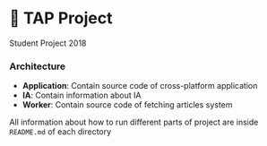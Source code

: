 # 🌈 TAP Project

Student Project 2018

### Architecture

* **Application**: Contain source code of cross-platform application
* **IA**: Contain information about IA 
* **Worker**: Contain source code of fetching articles system

All information about how to run different parts of project are inside `README.md` of each directory